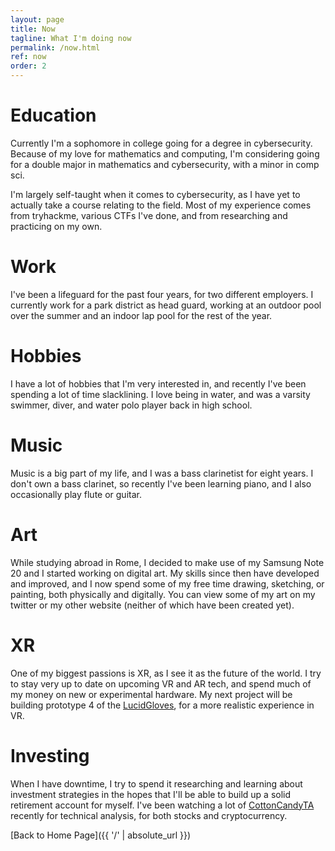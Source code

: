 ```yaml
---
layout: page
title: Now
tagline: What I'm doing now
permalink: /now.html
ref: now
order: 2
---
```


# Education
Currently I'm a sophomore in college going for a degree in cybersecurity. Because of my love for mathematics and computing, I'm considering going for a double major in mathematics and cybersecurity, with a minor in comp sci.

I'm largely self-taught when it comes to cybersecurity, as I have yet to actually take a course relating to the field. Most of my experience comes from tryhackme, various CTFs I've done, and from researching and practicing on my own.

# Work
I've been a lifeguard for the past four years, for two different employers. I currently work for a park district as head guard, working at an outdoor pool over the summer and an indoor lap pool for the rest of the year.

# Hobbies
I have a lot of hobbies that I'm very interested in, and recently I've been spending a lot of time slacklining. I love being in water, and was a varsity swimmer, diver, and water polo player back in high school.

# Music
Music is a big part of my life, and I was a bass clarinetist for eight years. I don't own a bass clarinet, so recently I've been learning piano, and I also occasionally play flute or guitar.

# Art
While studying abroad in Rome, I decided to make use of my Samsung Note 20 and I started working on digital art. My skills since then have developed and improved, and I now spend some of my free time drawing, sketching, or painting, both physically and digitally. You can view some of my art on my twitter or my other website (neither of which have been created yet).

# XR
One of my biggest passions is XR, as I see it as the future of the world. I try to stay very up to date on upcoming VR and AR tech, and spend much of my money on new or experimental hardware. My next project will be building prototype 4 of the [LucidGloves](https://github.com/LucidVR/lucidgloves), for a more realistic experience in VR.

# Investing
When I have downtime, I try to spend it researching and learning about investment strategies in the hopes that I'll be able to build up a solid retirement account for myself. I've been watching a lot of [CottonCandyTA](https://youtube.com/c/c0tt0nc4ndyTA) recently for technical analysis, for both stocks and cryptocurrency.

[Back to Home Page]({{ '/' | absolute_url }})
